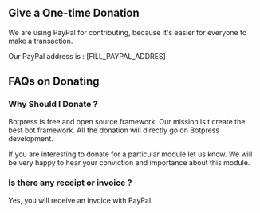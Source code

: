 ## Give a One-time Donation

We are using PayPal for contributing, because it's easier for everyone to make a transaction.

Our PayPal address is : [FILL_PAYPAL_ADDRES]


## FAQs on Donating 

### Why Should I Donate ?

Botpress is free and open source framework. Our mission is t create the best bot framework. All the donation will directly go on Botpress development.

If you are interesting to donate for a particular module let us know. We will be very happy to hear your conviction and importance about this module.

### Is there any receipt or invoice ? 

Yes, you will receive an invoice with PayPal. 

